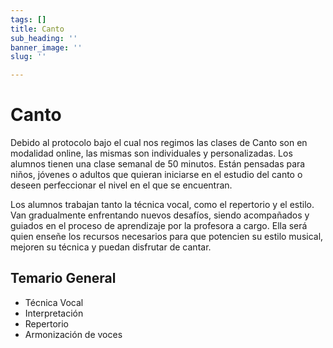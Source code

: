 ```yaml
---
tags: []
title: Canto
sub_heading: ''
banner_image: ''
slug: ''

---
```

# Canto

Debido al protocolo bajo el cual nos regimos las clases de Canto son en modalidad online, las mismas son individuales y personalizadas. Los alumnos tienen una clase semanal de 50 minutos. Están pensadas para niños, jóvenes o adultos que quieran iniciarse en el estudio del canto o deseen perfeccionar el nivel en el que se encuentran.

Los alumnos trabajan tanto la técnica vocal, como el repertorio y el estilo. Van gradualmente enfrentando nuevos desafíos, siendo acompañados y guiados en el proceso de aprendizaje por la profesora a cargo. Ella será quien enseñe los recursos necesarios para que potencien su estilo musical, mejoren su técnica y puedan disfrutar de cantar.

## Temario General

* Técnica Vocal
* Interpretación
* Repertorio
* Armonización de voces